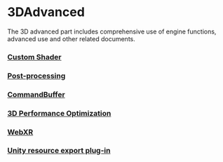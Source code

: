 # 3DAdvanced

The 3D advanced part includes comprehensive use of engine functions, advanced use and other related documents.



### [Custom Shader](./customShader/readme.md)

### [Post-processing](./PostProcessing/readme.md)

###  [CommandBuffer](./CommandBuffer/readme.md)

### [3D Performance Optimization](./performanceOptimization/readme.md)

### [WebXR](../WebXR/readme.md)

### [Unity resource export plug-in](./Unity/readme.md)
